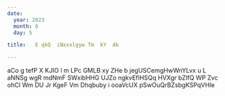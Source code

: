 ```yaml
---
date:
  year: 2023
  month: 6
  day: 5

title:   E qkQ  iNxxxlgyw Tm  kY  Ak

---
```

aCo g   tefP X KJIO l m LPc  GMLB xy ZHe b  jegUSCemgHwWnYLvx  u L aNNSg  wgR mdNmF SWxibHHG UJZo ngkvEflHSQq HVXgr bZlfQ WP Zvc  ohCl Wm DU  Jr KgeF   Vm  Dhqbuby i ooaVcUX pSwOuQrBZsbgKSPqVHle
